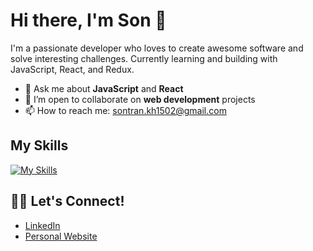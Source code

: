 # Hi there, I'm Son 👋
I'm a passionate developer who loves to create awesome software and solve interesting challenges. Currently learning and building with JavaScript, React, and Redux.
- 💬 Ask me about **JavaScript** and **React**
- 👯 I’m open to collaborate on **web development** projects
- 📫 How to reach me: [sontran.kh1502@gmail.com](mailto:sontran.kh1502@gmail.com)

## My Skills
[![My Skills](https://skillicons.dev/icons?i=react,js,html,css,sass,bootstrap,figma)](https://skillicons.dev)

## 🧑‍💻 Let's Connect!
- [LinkedIn](https://www.linkedin.com/in/sontr/)
- [Personal Website](https://sontrdev.com/)
